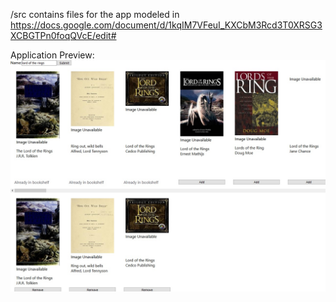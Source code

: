 /src contains files for the app modeled in https://docs.google.com/document/d/1kqIM7VFeuI_KXCbM3Rcd3T0XRSG3XCBGTPn0foqQVcE/edit#

Application Preview:
![App Preview](bookShelfApp.jpg)
